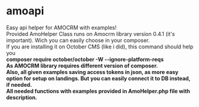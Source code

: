 # amoapi
Easy api helper for AMOCRM with examples! <br>
Provided AmoHelper Class runs on Amocrm library version 0.4.1 (it's important). Wich you can easily choose in your composer. <br>
If you are installing it on October CMS (like i did), this command should help you <br>
<b>composer require october/october -W  --ignore-platform-reqs <b><br>As AMOCRM library requires different version of composer. <br>
Also, all given examples saving access tokens in json, as more easy option for setup on landings. But you can easily connect it to DB instead, if needed. <br>
All needed functions with examples provided in AmoHelper.php file with description. <br>
